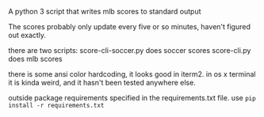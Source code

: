 A python 3 script that writes mlb scores to standard output

The scores probably only update every five or so minutes, haven't figured out exactly.

there are two scripts:
score-cli-soccer.py does soccer scores
score-cli.py does mlb scores

there is some ansi color hardcoding, it looks good in iterm2. in os x terminal it is kinda weird, and it hasn't been tested anywhere else.

outside package requirements specified in the requirements.txt file. use `pip install -r requirements.txt`